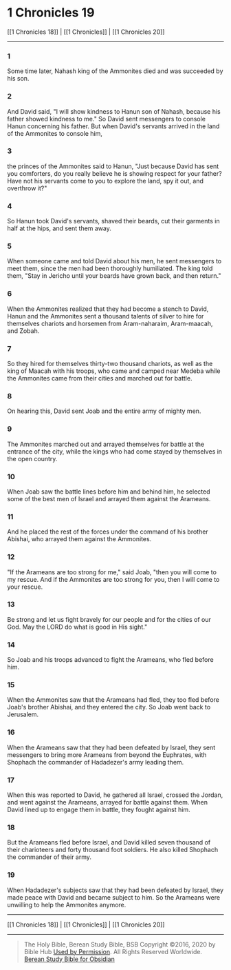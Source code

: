 # 1 Chronicles 19

[[1 Chronicles 18]] | [[1 Chronicles]] | [[1 Chronicles 20]]

---

### 1
Some time later, Nahash king of the Ammonites died and was succeeded by his son.

### 2
And David said, "I will show kindness to Hanun son of Nahash, because his father showed kindness to me." So David sent messengers to console Hanun concerning his father. But when David's servants arrived in the land of the Ammonites to console him,

### 3
the princes of the Ammonites said to Hanun, "Just because David has sent you comforters, do you really believe he is showing respect for your father? Have not his servants come to you to explore the land, spy it out, and overthrow it?"

### 4
So Hanun took David's servants, shaved their beards, cut their garments in half at the hips, and sent them away.

### 5
When someone came and told David about his men, he sent messengers to meet them, since the men had been thoroughly humiliated. The king told them, "Stay in Jericho until your beards have grown back, and then return."

### 6
When the Ammonites realized that they had become a stench to David, Hanun and the Ammonites sent a thousand talents of silver to hire for themselves chariots and horsemen from Aram-naharaim, Aram-maacah, and Zobah.

### 7
So they hired for themselves thirty-two thousand chariots, as well as the king of Maacah with his troops, who came and camped near Medeba while the Ammonites came from their cities and marched out for battle.

### 8
On hearing this, David sent Joab and the entire army of mighty men.

### 9
The Ammonites marched out and arrayed themselves for battle at the entrance of the city, while the kings who had come stayed by themselves in the open country.

### 10
When Joab saw the battle lines before him and behind him, he selected some of the best men of Israel and arrayed them against the Arameans.

### 11
And he placed the rest of the forces under the command of his brother Abishai, who arrayed them against the Ammonites.

### 12
"If the Arameans are too strong for me," said Joab, "then you will come to my rescue. And if the Ammonites are too strong for you, then I will come to your rescue.

### 13
Be strong and let us fight bravely for our people and for the cities of our God. May the LORD do what is good in His sight."

### 14
So Joab and his troops advanced to fight the Arameans, who fled before him.

### 15
When the Ammonites saw that the Arameans had fled, they too fled before Joab's brother Abishai, and they entered the city. So Joab went back to Jerusalem.

### 16
When the Arameans saw that they had been defeated by Israel, they sent messengers to bring more Arameans from beyond the Euphrates, with Shophach the commander of Hadadezer's army leading them.

### 17
When this was reported to David, he gathered all Israel, crossed the Jordan, and went against the Arameans, arrayed for battle against them. When David lined up to engage them in battle, they fought against him.

### 18
But the Arameans fled before Israel, and David killed seven thousand of their charioteers and forty thousand foot soldiers. He also killed Shophach the commander of their army.

### 19
When Hadadezer's subjects saw that they had been defeated by Israel, they made peace with David and became subject to him. So the Arameans were unwilling to help the Ammonites anymore.

---

[[1 Chronicles 18]] | [[1 Chronicles]] | [[1 Chronicles 20]]

---

> The Holy Bible, Berean Study Bible, BSB
> Copyright &copy;2016, 2020 by Bible Hub
> [Used by Permission](https://berean.bible/terms.htm). All Rights Reserved Worldwide.
> [Berean Study Bible for Obsidian](https://github.com/gapmiss/berean-study-bible-for-obsidian)</small>

